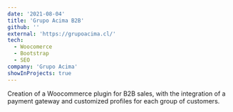 ```yaml
---
date: '2021-08-04'
title: 'Grupo Acima B2B'
github: ''
external: 'https://grupoacima.cl/'
tech:
  - Woocomerce
  - Bootstrap
  - SEO
company: 'Grupo Acima'
showInProjects: true
---
```


Creation of a Woocommerce plugin for B2B sales, with the integration of a payment gateway and customized profiles for each group of customers.